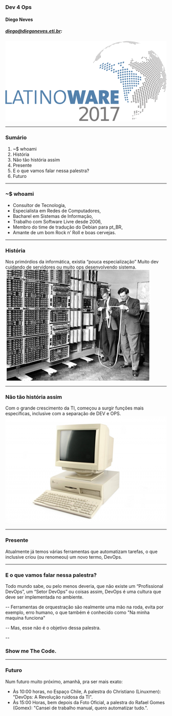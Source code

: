 ### Dev 4 Ops
####  Diego Neves
#####  diego@diegoneves.eti.br:
![Latinwoare](img/dev4ops/logo.png)

---
###  Sumário
1. ~$ whoami 
2. História
3. Não tão história assim
4. Presente
5. E o que vamos falar nessa palestra?
6. Futuro

---
### ~$ whoami
* Consultor de Tecnologia,
* Especialista em Redes de Computadores,
* Bacharel em Sistemas de Informação,
* Trabalho com Software Livre desde 2006,
* Membro do time de tradução do Debian para pt_BR,
* Amante de um bom Rock n’ Roll e boas cervejas.

---
###  História
Nos primórdios da informática, existia “pouca especialização” Muito dev cuidando de servidores ou muito ops desenvolvendo sistema.
![Old Computer](img/dev4ops/old_computer.png)

---
###  Não tão história assim
Com o grande crescimento da TI, começou a surgir funções mais específicas, inclusive com a separação de DEV e OPS.
![Old PC](img/dev4ops/old_pc.png)

---
###  Presente
Atualmente já temos várias ferramentas que automatizam tarefas, o que inclusive criou (ou renomeou) um novo termo, DevOps. 

---
###  E o que vamos falar nessa palestra?
Todo mundo sabe, ou pelo menos deveria, que não existe um “Profissional DevOps”, um “Setor DevOps” ou coisas assim, DevOps é uma cultura que deve ser implementada no ambiente.

--
Ferramentas de orquestração são realmente uma mão na roda, evita por exemplo, erro humano, o que também é conhecido como "Na minha maquina funciona"

--
Mas, esse não é o objetivo dessa palestra.

--
### Show me The Code.

---
### Futuro
Num futuro muito próximo, amanhã, pra ser mais exato:
* Às 10:00 horas, no Espaço Chile, A palestra do Christiano (Linuxmen): "DevOps: A Revolução ruidosa da TI".
* Às 15:00 Horas, bem depois da Foto Oficial, a palestra do Rafael Gomes (Gomex): "Cansei de trabalho manual, quero automatizar tudo.".

